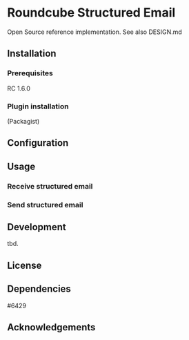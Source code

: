 # Roundcube Structured Email

Open Source reference implementation. See also DESIGN.md

## Installation

### Prerequisites 

RC 1.6.0

### Plugin installation

(Packagist)

## Configuration

## Usage

### Receive structured email

### Send structured email

## Development

tbd.

## License

## Dependencies

#6429

## Acknowledgements